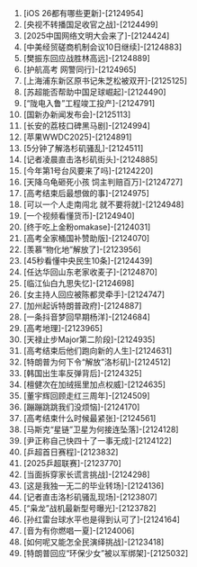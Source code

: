 
1. [iOS 26都有哪些更新]-[2124954]
1. [央视不转播国足收官之战]-[2124499]
1. [2025中国网络文明大会来了]-[2124424]
1. [中美经贸磋商机制会议10日继续]-[2124883]
1. [樊振东回应战胜林高远]-[2124889]
1. [护航高考 网警同行]-[2124965]
1. [上海浦东新区原书记朱芝松被双开]-[2125125]
1. [苏超能否帮助中国足球崛起]-[2124490]
1. [“陇电入鲁”工程竣工投产]-[2124791]
1. [国新办新闻发布会]-[2125113]
1. [长安的荔枝口碑黑马剧]-[2124994]
1. [苹果WWDC2025]-[2124891]
1. [5分钟了解洛杉矶骚乱]-[2124511]
1. [记者凌晨直击洛杉矶街头]-[2124885]
1. [今年第1号台风要来了吗]-[2124220]
1. [天降乌龟砸死小孩 饲主判赔百万]-[2124727]
1. [高考结束后最想做的事]-[2124975]
1. [可以一个人走南闯北 就不要将就]-[2124948]
1. [一个视频看懂货币]-[2124940]
1. [终于吃上金粉omakase]-[2124031]
1. [高考全家桶国补赞助版]-[2124070]
1. [羡慕“物化地”解放了]-[2123956]
1. [45秒看懂中央民生10条]-[2124439]
1. [任达华回山东老家收麦子]-[2124870]
1. [临江仙白九思失忆]-[2124698]
1. [女主持人回应被陈都灵牵手]-[2124747]
1. [加州起诉特朗普政府]-[2124887]
1. [一条抖音梦回早期杨洋]-[2124684]
1. [高考地理]-[2123965]
1. [天禄止步Major第二阶段]-[2124935]
1. [高考结束后他们跑向新的人生]-[2124631]
1. [特朗普为何下令“解放”洛杉矶]-[2124512]
1. [韩国出生率反弹背后]-[2124325]
1. [檀健次在加绒摇里加点权威]-[2124635]
1. [董宇辉回顾走红三周年]-[2124509]
1. [蹦蹦跳跳我们没烦恼]-[2124170]
1. [高考结束什么时候最紧张]-[2124561]
1. [马斯克“星链”卫星为何接连坠落]-[2124128]
1. [尹正称自己快四十了一事无成]-[2124122]
1. [乒超首日赛程]-[2123832]
1. [2025乒超联赛]-[2123770]
1. [当面拆穿家长谎言挑战]-[2124298]
1. [这是我独一无二的毕业转场]-[2124136]
1. [记者直击洛杉矶骚乱现场]-[2123807]
1. [“枭龙”战机最新型号曝光]-[2123782]
1. [孙红雷台球水平也是得到认可了]-[2124164]
1. [音为有你燃唱一夏]-[2124006]
1. [如何呢又能怎全民演绎挑战]-[2123418]
1. [特朗普回应“环保少女”被以军绑架]-[2125032]